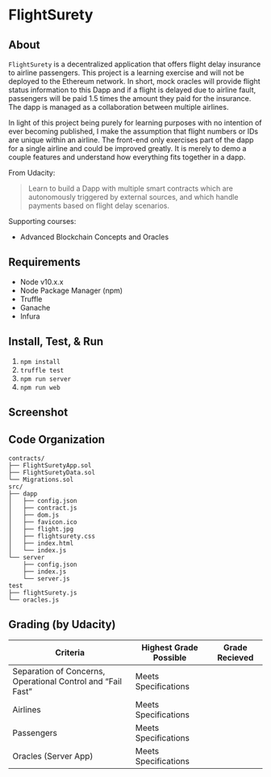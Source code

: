 FlightSurety
============

About
-----

`FlightSurety` is a decentralized application that offers flight delay insurance to airline passengers. This project is a learning exercise and will not be deployed to the Ethereum network. In short, mock oracles will provide flight status information to this Dapp and if a flight is delayed due to airline fault, passengers will be paid 1.5 times the amount they paid for the insurance. The dapp is managed as a collaboration between multiple airlines.

In light of this project being purely for learning purposes with no intention of ever becoming published, I make the assumption that flight numbers or IDs are unique within an airline. The front-end only exercises part of the dapp for a single airline and could be improved greatly. It is merely to demo a couple features and understand how everything fits together in a dapp.

From Udacity:
> Learn to build a Dapp with multiple smart contracts which are autonomously triggered by external sources, and which handle payments based on flight delay scenarios.

Supporting courses:
* Advanced Blockchain Concepts and Oracles

Requirements
------------
* Node v10.x.x
* Node Package Manager (npm)
* Truffle
* Ganache
* Infura

Install, Test, & Run
--------------------
1. `npm install`
2. `truffle test`
3. `npm run server`
4. `npm run web`

Screenshot
----------

Code Organization
-----------------
```console
contracts/
├── FlightSuretyApp.sol
├── FlightSuretyData.sol
└── Migrations.sol
src/
├── dapp
│   ├── config.json
│   ├── contract.js
│   ├── dom.js
│   ├── favicon.ico
│   ├── flight.jpg
│   ├── flightsurety.css
│   ├── index.html
│   └── index.js
└── server
    ├── config.json
    ├── index.js
    └── server.js
test
├── flightSurety.js
└── oracles.js
```

Grading (by Udacity)
--------------------

Criteria                                                    |Highest Grade Possible  |Grade Recieved
------------------------------------------------------------|------------------------|--------------------
Separation of Concerns, Operational Control and “Fail Fast” |Meets Specifications    |
Airlines                                                    |Meets Specifications    |
Passengers                                                  |Meets Specifications    |
Oracles (Server App)                                        |Meets Specifications    |
